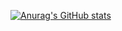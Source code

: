 [![Anurag's GitHub stats](https://github-readme-stats.vercel.app/api?username=tkt0506&count_private=true)](https://github.com/anuraghazra/github-readme-stats)
